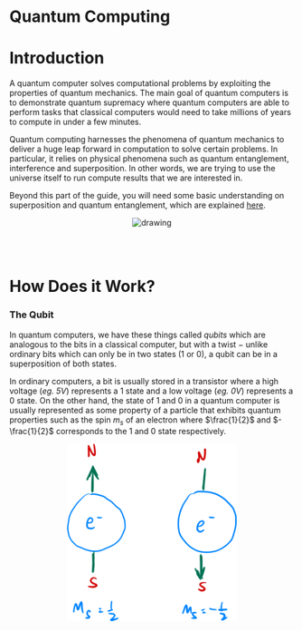 <!---->

# Quantum Computing

# Introduction
A quantum computer solves computational problems by exploiting the properties of quantum mechanics. The main goal of quantum computers is to demonstrate quantum supremacy where quantum computers are able to perform tasks that classical computers would need to take millions of years to compute in under a few minutes.

Quantum computing harnesses the phenomena of quantum mechanics to deliver a huge leap forward in computation to solve certain problems. In particular, it relies on physical phenomena such as quantum entanglement, interference and superposition. In other words, we are trying to use the universe itself to run compute results that we are interested in.

Beyond this part of the guide, you will need some basic understanding on superposition and quantum entanglement, which are explained [here](https://octo-kumo.github.io/physics-project/cat).

<figure align="center">
<img src="https://imgs.xkcd.com/comics/quantum.png" alt="drawing" />
</figure>

<br />
<br />

# How Does it Work?
### The Qubit

In quantum computers, we have these things called *qubits* which are analogous to the bits in a classical computer, but with a twist $-$ unlike ordinary bits which can only be in two states (1 or 0), a qubit can be in a superposition of both states. 

In ordinary computers, a bit is usually stored in a transistor where a high voltage (*eg. 5V*) represents a $1$ state and a low voltage (*eg. 0V*) represents a $0$ state. On the other hand, the state of $1$ and $0$ in a quantum computer is usually represented as some property of a particle that exhibits quantum properties such as the spin $m_s$ of an electron where $\frac{1}{2}$ and $-\frac{1}{2}$ corresponds to the $1$ and $0$ state respectively.

<figure align="center">
<img src="../assets/spin.png" alt="drawing" width="300" />
</figure>

<br />
